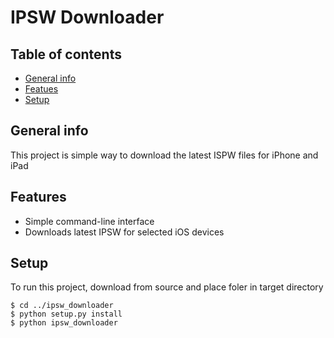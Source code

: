 # IPSW Downloader
## Table of contents
* [General info](#general-info)
* [Featues](#features)
* [Setup](#setup)

## General info
This project is simple way to download the latest ISPW files for iPhone and iPad

## Features
* Simple command-line interface
* Downloads latest IPSW for selected iOS devices
	
## Setup
To run this project, download from source and place foler in target directory

```
$ cd ../ipsw_downloader
$ python setup.py install
$ python ipsw_downloader
```
